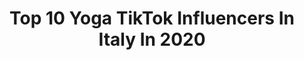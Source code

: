 ---
title: Top 10 Yoga TikTok Influencers In Italy In 2020
description: >-
  Find top yoga TikTok influencers in Italy in 2020. Most popular hashtags: #perte #yoga #viral #foryou.
platform: TikTok
hits: 13
text_top: Discover the top-rated TikTok profiles on inBeat.
text_bottom: Our database aggregates 13 TikTok influencers like this in Italy for you to work with.
profiles:
  - username: "desire.furnari"
    fullname: >-
      Desirè Furnari
    bio: >-
      🏅Yoga della risata,Formatrice&MentalCoach Consigli di felicità♥️Scarica l'ebook
    location: "Italy"
    followers: 11000
    engagement: 933
    commentsToLikes: 0.097939
    id: ckdi754w28wie0j233qbtt3ke
    verified: false
    hashtags: "#relazioni, #catania, #buonumore, #perdono"
  - username: "elesalvucci"
    fullname: >-
      elesalvucci
    bio: >-
      Yoga for the soul 🤸🏻‍♀️♥️ Lyra for the spirit ⭕🤎 Online classes 💻 Italy 🇮🇹
    location: "Italy"
    followers: 25200
    engagement: 1122
    commentsToLikes: 0.024307
    id: ck8z12kj704020j78k62x1iza
    verified: false
    hashtags: "#spaccata, #lyrahoop, #lyra, #sassari"
  - username: "vanityfairitalia"
    fullname: >-
      Vanity Fair Italia
    bio: >-
      Siamo una rivista 🗞 un giornale online📱 e molto altro ✨💕
    location: "Italy"
    followers: 64500
    engagement: 788
    commentsToLikes: 0.012004
    id: ck97ylpk700jw0j78en8r3k4o
    verified: true
    hashtags: "#moda, #2rise, #mfw, #hair"
  - username: "laurablitzz"
    fullname: >-
      Laura Braccio
    bio: >-
      Calisthenics girl 🤸🏼 Personal trainer 🍑🧘🏼‍♀️
    location: "Italy"
    followers: 18300
    engagement: 1368
    commentsToLikes: 0.024063
    id: ck8zbe6dm54v90j78672rubpg
    verified: false
    hashtags: "#calisthenics, #sport, #ringmuscleup, #gym"
  - username: "alessioturturici"
    fullname: >-
      Alessio Turturici
    bio: >-
      COMIC, EMOJI, GIOCHI, EFFETTI 🧑‍🏫 LIVE: Sabato ore 15/15.30 📲
    location: "Italy"
    followers: 41100
    engagement: 729
    commentsToLikes: 0.047791
    id: ckcdw7epdfipi0j23fkg4nyc3
    verified: false
    hashtags: "#emoji, #adessomidiverto, #comic, #gioco"
  - username: "pietro_morello"
    fullname: >-
      Pietro Morello
    bio: >-
      Ciao! Sono Pietro e amo suonare! (Ogni tanto faccio arrabbiare i miei vicini)😂
    location: "Italy"
    followers: 659800
    engagement: 2124
    commentsToLikes: 0.007951
    id: ckc3ebqxkzu620j23o241m148
    verified: false
    hashtags: "#music, #viral, #piano, #bighands"
  - username: "sissifacose"
    fullname: >-
      Sissi Fa Cose
    bio: >-
      YOLO❤️ Humor and a healthy life 😊 Sport:#sissifasport Food:#sissifacibo
    location: "Italy"
    followers: 3290
    engagement: 335
    commentsToLikes: 0.069037
    id: ckdbqzqr1bzb40j23igguxv4i
    verified: false
    hashtags: "#corsica, #sardegna, #equilibrio, #sissifasport"
  - username: "russooo_25"
    fullname: >-
      Alex
    bio: >-
      Roma❤️ 18 anni🔞
    location: "Italy"
    followers: 20000
    engagement: 1553
    commentsToLikes: 0.018712
    id: ck8vt35rwf3b70j780et616nj
    verified: false
    hashtags: "#perte, #stupidcat, #cat, #viral"
  - username: "francescacolomboofficial"
    fullname: >-
      Francesca Colombo
    bio: >-
      IG:@francescacolomboofficial ➡️ @50sfumaturedioutfit Www.50sfumaturedioutfit.com
    location: "Italy"
    followers: 11800
    engagement: 443
    commentsToLikes: 0.048554
    id: ck7zoz37fml1u0j78y41sakll
    verified: false
    hashtags: "#comicit, #italy, #perte, #neiperte"
  - username: "axelmarilyn"
    fullname: >-
      Axel
    bio: >-
      FOLLOW ME ON INSTAGRAM 🥰⬇️ Discount code MYPROTEIN in bio 👇🏼
    location: "Italy"
    followers: 41900
    engagement: 775
    commentsToLikes: 0.009720
    id: ck9re33f70k1b0j782fct90a5
    verified: false
    hashtags: "#calisthenics, #gym, #foryou, #circus"
---
